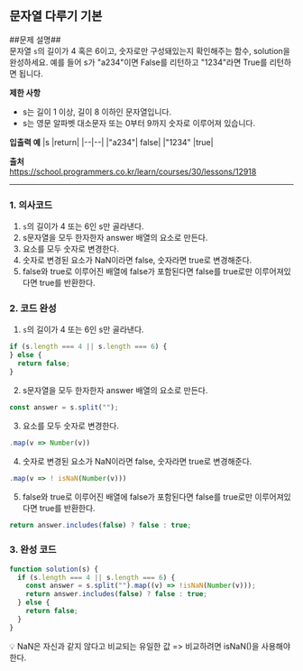 ## 문자열 다루기 기본

##문제 설명##  
문자열 `s`의 길이가 4 혹은 6이고, 숫자로만 구성돼있는지 확인해주는 함수, solution을 완성하세요. 예를 들어 s가 "a234"이면 False를 리턴하고 "1234"라면 True를 리턴하면 됩니다.

**제한 사항**

- s는 길이 1 이상, 길이 8 이하인 문자열입니다.
- s는 영문 알파벳 대소문자 또는 0부터 9까지 숫자로 이루어져 있습니다.

**입출력 예**
|s |return|
|--|--|
|"a234"| false|
|"1234" |true|

**출처**  
https://school.programmers.co.kr/learn/courses/30/lessons/12918

---

### 1. 의사코드

1. `s`의 길이가 4 또는 6인 s만 골라낸다.
2. s문자열을 모두 한자한자 answer 배열의 요소로 만든다.
3. 요소를 모두 숫자로 변경한다.
4. 숫자로 변경된 요소가 NaN이라면 false, 숫자라면 true로 변경해준다.
5. false와 true로 이루어진 배열에 false가 포함된다면 false를 true로만 이루어져있다면 true를 반환한다.

### 2. 코드 완성

1. `s`의 길이가 4 또는 6인 s만 골라낸다.

```javascript
if (s.length === 4 || s.length === 6) {
} else {
  return false;
}
```

2. s문자열을 모두 한자한자 answer 배열의 요소로 만든다.

```javascript
const answer = s.split("");
```

3. 요소를 모두 숫자로 변경한다.

```javascript
.map(v => Number(v))
```

4. 숫자로 변경된 요소가 NaN이라면 false, 숫자라면 true로 변경해준다.

```javascript
.map(v => ! isNaN(Number(v)))
```

5. false와 true로 이루어진 배열에 false가 포함된다면 false를 true로만 이루어져있다면 true를 반환한다.

```javascript
return answer.includes(false) ? false : true;
```

### 3. 완성 코드

```javascript
function solution(s) {
  if (s.length === 4 || s.length === 6) {
    const answer = s.split("").map((v) => !isNaN(Number(v)));
    return answer.includes(false) ? false : true;
  } else {
    return false;
  }
}
```

💡 NaN은 자신과 같지 않다고 비교되는 유일한 값 => 비교하려면 isNaN()을 사용해야한다.
